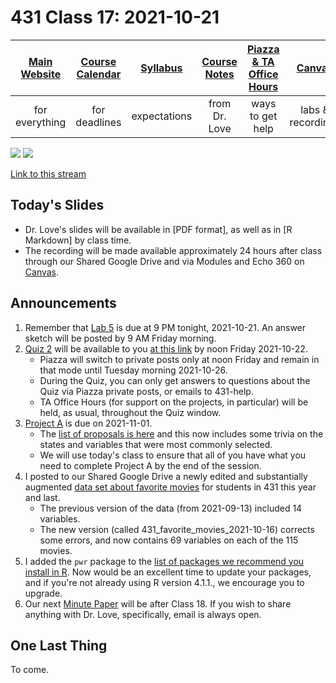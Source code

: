 # 431 Class 17: 2021-10-21

[Main Website](https://thomaselove.github.io/431/) | [Course Calendar](https://thomaselove.github.io/431/calendar.html) | [Syllabus](https://thomaselove.github.io/431-2021-syllabus/) | [Course Notes](https://thomaselove.github.io/431-notes/) | [Piazza & TA Office Hours](https://thomaselove.github.io/431/contact.html) | [Canvas](https://canvas.case.edu) | [Data and Code](https://github.com/THOMASELOVE/431-data)
:-----------: | :--------------: | :----------: | :---------: | :-------------: | :-----------: | :------------:
for everything | for deadlines | expectations | from Dr. Love | ways to get help | labs & recordings | for downloads

![](https://github.com/THOMASELOVE/431-2021/blob/main/classes/class17/images/laderas_2021-10-15a.PNG)
![](https://github.com/THOMASELOVE/431-2021/blob/main/classes/class17/images/laderas_2021-10-15b.PNG)

[Link to this stream](https://twitter.com/tladeras/status/1449171307770253314?s=21)

## Today's Slides

- Dr. Love's slides will be available in [PDF format], as well as in [R Markdown] by class time.
- The recording will be made available approximately 24 hours after class through our Shared Google Drive and via Modules and Echo 360 on [Canvas](https://canvas.case.edu).

## Announcements

1. Remember that [Lab 5](https://github.com/THOMASELOVE/431-2021/tree/main/labs/lab05) is due at 9 PM tonight, 2021-10-21. An answer sketch will be posted by 9 AM Friday morning.
2. [Quiz 2](https://github.com/THOMASELOVE/431-2021/tree/main/quizzes/quiz2) will be available to you [at this link](https://github.com/THOMASELOVE/431-2021/tree/main/quizzes/quiz2) by noon Friday 2021-10-22. 
    - Piazza will switch to private posts only at noon Friday and remain in that mode until Tuesday morning 2021-10-26.
    - During the Quiz, you can only get answers to questions about the Quiz via Piazza private posts, or emails to 431-help.
    - TA Office Hours (for support on the projects, in particular) will be held, as usual, throughout the Quiz window.
3. [Project A](https://thomaselove.github.io/431-2021-projectA/) is due on 2021-11-01.
    - The [list of proposals is here](https://github.com/THOMASELOVE/431-2021/blob/main/projectA/proposals.md) and this now includes some trivia on the states and variables that were most commonly selected.
    - We will use today's class to ensure that all of you have what you need to complete Project A by the end of the session.
4. I posted to our Shared Google Drive a newly edited and substantially augmented [data set about favorite movies](https://github.com/THOMASELOVE/431-2021/blob/main/classes/movies/README.md#new-and-amplified-data-set) for students in 431 this year and last.
    - The previous version of the data (from 2021-09-13) included 14 variables. 
    - The new version (called 431_favorite_movies_2021-10-16) corrects some errors, and now contains 69 variables on each of the 115 movies.
5. I added the `pwr` package to the [list of packages we recommend you install in R](https://thomaselove.github.io/431/r_packages.html). Now would be an excellent time to update your packages, and if you're not already using R version 4.1.1., we encourage you to upgrade.
6. Our next [Minute Paper](https://github.com/THOMASELOVE/431-2021/blob/main/minutepapers) will be after Class 18. If you wish to share anything with Dr. Love, specifically, email is always open.

## One Last Thing

To come.
